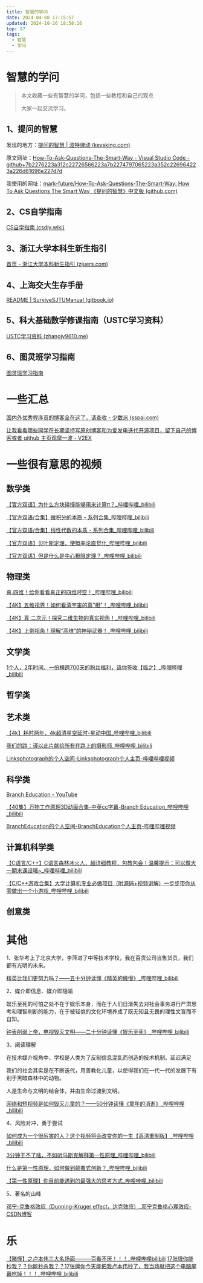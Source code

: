 ```yaml
---
title: 智慧的学问
date: 2024-04-08 17:15:57
updated: 2024-10-26 18:58:16
top: 97
tags:
  - 智慧
  - 学问
---
```


# 智慧的学问

> 本文收藏一些有智慧的学问，包括一些教程和自己的观点
>
> 大家一起交流学习。

## 1、提问的智慧

发现的地方：[提问的智慧 | 波特律动 (keysking.com)](https://docs.keysking.com/How-To-Ask-Questions-The-Smart-Way)

原文网址：[How-To-Ask-Questions-The-Smart-Way - Visual Studio Code - github+7b2276223a312c22726566223a7b2274797065223a352c226964223a226d61696e227d7d](https://github.dev/ryanhanwu/How-To-Ask-Questions-The-Smart-Way/blob/main/README-zh_CN.md)

我使用的网址：[mark-future/How-To-Ask-Questions-The-Smart-Way: How To Ask Questions The Smart Way 《提问的智慧》中文版 (github.com)](https://github.com/mark-future/How-To-Ask-Questions-The-Smart-Way)

## 2、CS自学指南

[CS自学指南 (csdiy.wiki)](https://csdiy.wiki/)

## 3、浙江大学本科生新生指引

[首页 - 浙江大学本科新生指引 (zjuers.com)](https://zjuers.com/welcome/)

## 4、上海交大生存手册

[README | SurviveSJTUManual (gitbook.io)](https://survivesjtu.gitbook.io/survivesjtumanual)

## 5、科大基础数学修课指南（USTC学习资料）

[USTC学习资料 (zhangjy9610.me)](https://www.zhangjy9610.me/USTCdata.html)

## 6、图灵班学习指南

[图灵班学习指南](https://zju-turing.github.io/TuringCourses/)

# 一些汇总

[国内外优秀程序员的博客全在这了，请查收 - 少数派 (sspai.com)](https://sspai.com/post/66507)

[让我看看哪些同学在长期坚持写原创博客和为爱发电迭代开源项目，留下自己的博客或者 github 主页观摩一波 - V2EX](https://www.v2ex.com/t/1079939?p=1)

# 一些很有意思的视频

## 数学类

[【官方双语】为什么方块碰撞能够用来计算π？_哔哩哔哩_bilibili](https://www.bilibili.com/video/BV1bt41147H5/?spm_id_from=333.999.0.0&vd_source=851eb39e369398dfd488218128ad07b6)

[【官方双语/合集】微积分的本质 - 系列合集_哔哩哔哩_bilibili](https://www.bilibili.com/video/BV1qW411N7FU/?spm_id_from=333.999.0.0&vd_source=851eb39e369398dfd488218128ad07b6)

[【官方双语/合集】线性代数的本质 - 系列合集_哔哩哔哩_bilibili](https://www.bilibili.com/video/BV1ys411472E/?spm_id_from=333.999.0.0&vd_source=851eb39e369398dfd488218128ad07b6)

[【官方双语】贝叶斯定理，使概率论直觉化_哔哩哔哩_bilibili](https://www.bilibili.com/video/BV1R7411a76r/?spm_id_from=333.999.0.0&vd_source=851eb39e369398dfd488218128ad07b6)

[【官方双语】但是什么是中心极限定理？_哔哩哔哩_bilibili](https://www.bilibili.com/video/BV1gh4y1W7ag/?spm_id_from=333.999.0.0&vd_source=851eb39e369398dfd488218128ad07b6)

## 物理类

[真.四维！给你看看真正的四维时空！_哔哩哔哩_bilibili](https://www.bilibili.com/video/BV1SJ41137qM/?spm_id_from=333.999.0.0&vd_source=851eb39e369398dfd488218128ad07b6)

[【4K】五维视界！如何看清宇宙的真“相”！_哔哩哔哩_bilibili](https://www.bilibili.com/video/BV1R341167Ls/?spm_id_from=333.999.0.0&vd_source=851eb39e369398dfd488218128ad07b6)

[【4K】真·二次元！探究二维生物的真实视角！_哔哩哔哩_bilibili](https://www.bilibili.com/video/BV1gP4y1G7xa?spm_id_from=333.788.videopod.sections&vd_source=851eb39e369398dfd488218128ad07b6)

[【4K】上帝视角！理解“高维”的神秘武器！_哔哩哔哩_bilibili](https://www.bilibili.com/video/BV1hv41117M2/?spm_id_from=333.999.0.0)

## 文学类

[1个人，2年时间，一份横跨700天的粉丝福利，请你签收【临之】_哔哩哔哩_bilibili](https://www.bilibili.com/video/BV1aa4y157Lu/?spm_id_from=333.337.search-card.all.click&vd_source=851eb39e369398dfd488218128ad07b6)

## 哲学类

## 艺术类

[【4k】耗时两年，4k超清星空延时-星动中国_哔哩哔哩_bilibili](https://www.bilibili.com/video/BV1sk4y1k73b/?spm_id_from=333.1007.top_right_bar_window_history.content.click&vd_source=851eb39e369398dfd488218128ad07b6)

[我们的路：谨以此片献给所有在路上的摄影师_哔哩哔哩_bilibili](https://www.bilibili.com/video/BV1z5411i7hK/?spm_id_from=333.337.search-card.all.click&vd_source=851eb39e369398dfd488218128ad07b6)

[Linksphotograph的个人空间-Linksphotograph个人主页-哔哩哔哩视频](https://space.bilibili.com/3816626)

## 科学类

[Branch Education - YouTube](https://www.youtube.com/@BranchEducation)

[【40集】万物工作原理3D动画合集-中英cc字幕-Branch Education_哔哩哔哩_bilibili](https://www.bilibili.com/video/BV1E1421t7m2/?spm_id_from=333.1007.top_right_bar_window_history.content.click&vd_source=851eb39e369398dfd488218128ad07b6)

[BranchEducation的个人空间-BranchEducation个人主页-哔哩哔哩视频](https://space.bilibili.com/1778586949?plat_id=1&share_from=space&share_medium=android&share_plat=android&share_session_id=7c334a0c-c1f0-4eb2-adeb-b92024e4124b&share_source=COPY&share_tag=s_i&timestamp=1722254101&unique_k=n4Y70YO)

## 计算机科学类

[【C语言/C++】C语言森林冰火人，超详细教程，包教包会！温馨提示：可以做大一期末课设哦~_哔哩哔哩_bilibili](https://www.bilibili.com/video/BV1wQDVYVEau?vd_source=851eb39e369398dfd488218128ad07b6&spm_id_from=333.788.player.player_end_recommend)

[【C/C++游戏合集】大学计算机专业必做项目（附源码+视频讲解）一步步带你从零做出一个小游戏_哔哩哔哩_bilibili](https://www.bilibili.com/video/BV1GK4y1z7KN?spm_id_from=333.788.recommend_more_video.-1&vd_source=851eb39e369398dfd488218128ad07b6)

## 创意类





# 其他

1、张华考上了北京大学，李萍进了中等技术学校，我在百货公司当售货员，我们都有光明的未来。

[精英比我们更努力吗？——五十分钟读懂《精英的傲慢》_哔哩哔哩_bilibili](https://www.bilibili.com/video/BV1Gz421y7en/?spm_id_from=888.80997.embed_other.whitelist&t=3.490971&bvid=BV1Gz421y7en&vd_source=851eb39e369398dfd488218128ad07b6)

2、媒介即信息、媒介即隐喻

娱乐至死的可怕之处不在于娱乐本身，而在于人们日渐失去对社会事务进行严肃思考和理智判断的能力，在于被轻佻的文化环境养成了既无知且无畏的理性文盲而不自知。

[钟表削弱上帝，电视毁灭文明——二十分钟读懂《娱乐至死》_哔哩哔哩_bilibili](https://www.bilibili.com/video/BV11T411E76B?spm_id_from=333.788.videopod.sections&vd_source=851eb39e369398dfd488218128ad07b6)

3、阅读理解

在技术媒介视角中，学校是人类为了反制信息混乱而创造的技术机制。延迟满足

我们的社会其实是在不断迭代，用善教化儿童，以使得我们在一代一代的发展下有别于黑暗森林中的动物。

人是生命与文明的结合体，并由生命过渡到文明。

[网络和短视频是如何毁灭儿童的？——50分钟读懂《童年的消逝》_哔哩哔哩_bilibili](https://www.bilibili.com/video/BV1H7421T77z?spm_id_from=333.788.videopod.sections&vd_source=851eb39e369398dfd488218128ad07b6)

4、风险对冲，勇于尝试

[如何成为一个很厉害的人？这个视频将会改变你的一生【高清重制版】_哔哩哔哩_bilibili](https://www.bilibili.com/video/BV1mE11YtEzZ/?spm_id_from=333.1007.top_right_bar_window_default_collection.content.click&vd_source=851eb39e369398dfd488218128ad07b6)

[3分钟干不了啥，不如听马斯克解释第一性原理_哔哩哔哩_bilibili](https://www.bilibili.com/video/BV1V14y1F7jf/?spm_id_from=333.337.search-card.all.click&vd_source=851eb39e369398dfd488218128ad07b6)

[什么是第一性原理，如何做到颠覆式创新？_哔哩哔哩_bilibili](https://www.bilibili.com/video/BV1qN4115773/?spm_id_from=333.337.search-card.all.click&vd_source=851eb39e369398dfd488218128ad07b6)

[【第一性原理】你目前能遇到的最强大的思考方式_哔哩哔哩_bilibili](https://www.bilibili.com/video/BV1Wr421G7Wj/?spm_id_from=333.337.search-card.all.click&vd_source=851eb39e369398dfd488218128ad07b6)

5、著名的山峰

[邓宁-克鲁格效应（Dunning-Kruger effect，达克效应）_邓宁克鲁格心理效应-CSDN博客](https://blog.csdn.net/chengoes/article/details/105674323/?ops_request_misc=&request_id=&biz_id=102&utm_term=邓宁-克鲁格效应&utm_medium=distribute.pc_search_result.none-task-blog-2~all~sobaiduweb~default-1-105674323.142^v100^pc_search_result_base1&spm=1018.2226.3001.4187)



# 乐

[【赌怪】之卢本伟三大名场面———百看不厌！！！_哔哩哔哩bilibili](https://www.bilibili.com/video/BV17G4y157yT/?spm_id_from=333.337.search-card.all.click&vd_source=851eb39e369398dfd488218128ad07b6)
[17张牌你能秒我？？你能秒杀我？？17张牌你今天能把我卢本伟秒了，我当场就把这个电脑屏幕吃掉！！！_哔哩哔哩_bilibili](https://www.bilibili.com/video/BV1Xx411p74G/?spm_id_from=333.337.search-card.all.click&vd_source=851eb39e369398dfd488218128ad07b6)
